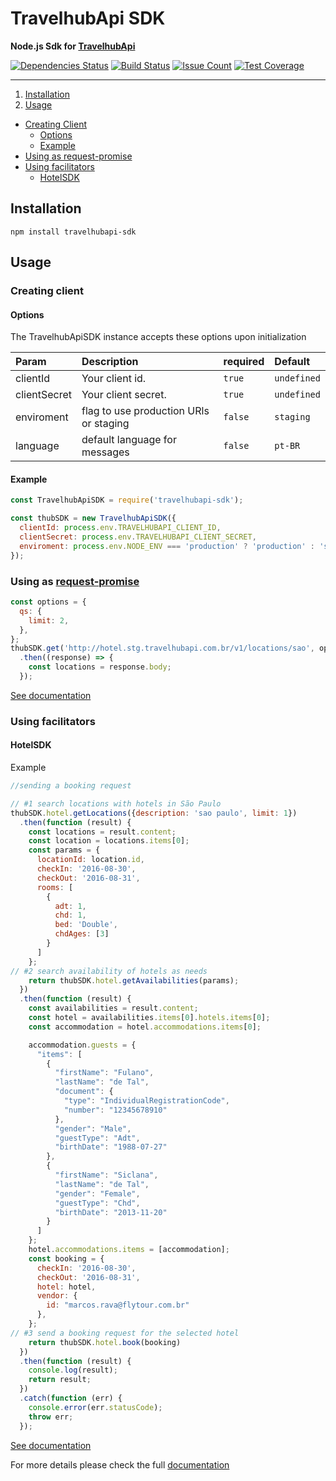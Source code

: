 # TravelhubApi SDK

**Node.js Sdk for [TravelhubApi](#)**

[![Dependencies Status](https://david-dm.org/travelhubapi/travelhubapi-node-sdk.svg)](https://david-dm.org/travelhubapi/travelhubapi-node-sdk)
[![Build Status](https://travis-ci.org/travelhubapi/travelhubapi-node-sdk.svg)](https://travis-ci.org/travelhubapi/travelhubapi-node-sdk)
[![Issue Count](https://codeclimate.com/github/travelhubapi/travelhubapi-node-sdk/badges/issue_count.svg)](https://codeclimate.com/github/travelhubapi/travelhubapi-node-sdk)
[![Test Coverage](https://codeclimate.com/github/travelhubapi/travelhubapi-node-sdk/badges/coverage.svg)](https://codeclimate.com/github/travelhubapi/travelhubapi-node-sdk/coverage)

---

1. [Installation](#installation)
2. [Usage](#usage)
  - [Creating Client](#creating-client)
    - [Options](#options)
    - [Example](#example)
  - [Using as request-promise](#using-as-request-promise)
  - [Using facilitators](#using-facilitators)
    - [HotelSDK](#hotelSDK)

## Installation

```
npm install travelhubapi-sdk
```

## Usage

### Creating client

#### Options

The TravelhubApiSDK instance accepts these options upon initialization

| Param                            | Description     |required   |Default         |
|:---------------------------------|:----------------|:----------|:---------------|
|clientId                          |Your client id.  |```true``` | ```undefined```|
|clientSecret                    |Your client secret.|```true``` | ```undefined```|
|enviroment | flag to use production URls or staging |```false```|```staging```     |
|language                      | default language for messages |```false```| ```pt-BR```       |

#### Example

```js
const TravelhubApiSDK = require('travelhubapi-sdk');

const thubSDK = new TravelhubApiSDK({
  clientId: process.env.TRAVELHUBAPI_CLIENT_ID,
  clientSecret: process.env.TRAVELHUBAPI_CLIENT_SECRET,
  enviroment: process.env.NODE_ENV === 'production' ? 'production' : 'staging', //default: will use staging urls
});
```

### <a name="using-as-request-promise"></a> Using as [request-promise](https://github.com/request/request-promise)

```js
const options = {
  qs: {
    limit: 2,
  },
};
thubSDK.get('http://hotel.stg.travelhubapi.com.br/v1/locations/sao', options)
  .then((response) => {
    const locations = response.body;
  });
```

[See documentation](https://github.com/travelhubapi/travelhubapi-node-sdk/tree/master/src/client/README.md)

### Using facilitators

#### HotelSDK

Example

```js
//sending a booking request

// #1 search locations with hotels in São Paulo
thubSDK.hotel.getLocations({description: 'sao paulo', limit: 1})
  .then(function (result) {
    const locations = result.content;
    const location = locations.items[0];
    const params = {
      locationId: location.id,
      checkIn: '2016-08-30',
      checkOut: '2016-08-31',
      rooms: [
        {
          adt: 1,
          chd: 1,
          bed: 'Double',
          chdAges: [3]
        }
      ]
    };
// #2 search availability of hotels as needs
    return thubSDK.hotel.getAvailabilities(params);
  })
  .then(function (result) {
    const availabilities = result.content;
    const hotel = availabilities.items[0].hotels.items[0];
    const accommodation = hotel.accommodations.items[0];

    accommodation.guests = {
      "items": [
        {
          "firstName": "Fulano",
          "lastName": "de Tal",
          "document": {
            "type": "IndividualRegistrationCode",
            "number": "12345678910"
          },
          "gender": "Male",
          "guestType": "Adt",
          "birthDate": "1988-07-27"
        },
        {
          "firstName": "Siclana",
          "lastName": "de Tal",
          "gender": "Female",
          "guestType": "Chd",
          "birthDate": "2013-11-20"
        }
      ]
    };
    hotel.accommodations.items = [accommodation];
    const booking = {
      checkIn: '2016-08-30',
      checkOut: '2016-08-31',
      hotel: hotel,
      vendor: {
        id: "marcos.rava@flytour.com.br"
      },
    };
// #3 send a booking request for the selected hotel
    return thubSDK.hotel.book(booking)
  })
  .then(function (result) {
    console.log(result);
    return result;
  })
  .catch(function (err) {
    console.error(err.statusCode);
    throw err;
  });
```

[See documentation](https://github.com/travelhubapi/travelhubapi-node-sdk/tree/master/src/hotel/README.md)

For more details please check the full [documentation](http://dev.travelhubapi.com.br)





